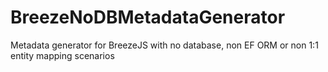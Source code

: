 BreezeNoDBMetadataGenerator
===========================

Metadata generator for BreezeJS with no database, non EF ORM or non 1:1 entity mapping scenarios
